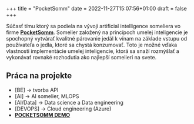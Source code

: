+++
title = "PocketSomm"
date = 2022-11-27T15:07:56+01:00
draft = false
+++

Súčasť tímu ktorý sa podiela na vývoji artificial intelligence someliera vo firme **[PocketSomm](https://www.pocketsomm.dev)**. Somelier založený na princípoch umelej inteligencie je spochopný vytvárať kvalitné párovanie jedál k vínam na základe vstupu od používateľa o jedla, ktoré sa chystá konzumovať. Toto je možné vďaka vlastnosti implementácie umelej inteligencie, ktorá sa snaží rozmýšlať a vykonávať rovnaké rozhodutia ako najlepší somelieri na svete. 

## Práca na projekte

- [BE] -> tvorba API
- [AI] ->  AI somelier, MLOPS
- [AI/Data] -> Data science a Data engineering  
- [DEVOPS] -> Cloud engineering (Azure)
- **[POCKETSOMM DEMO](https://www.pocketsomm.dev)**